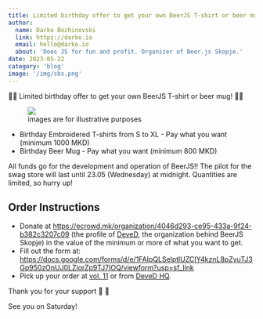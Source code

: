 ```yaml
---
title: Limited birthday offer to get your own BeerJS T-shirt or beer mug!
author:
  name: Darko Bozhinovski
  link: https://darko.io
  email: hello@darko.io
  about: 'Does JS for fun and profit. Organizer of Beer.js Skopje.'
date: 2023-05-22
category: 'blog'
image: '/img/sbs.png'
---
```


🚨🚨 Limited birthday offer to get your own BeerJS T-shirt or beer mug! 🚨🚨

<figure>
  <img src="/img/sbs.png" /> 
  <figcaption class="text-center">images are for illustrative purposes</figcaption>
</figure>

- Birthday Embroidered T-shirts from S to XL - Pay what you want (minimum 1000 MKD)
- Birthday Beer Mug - Pay what you want (minimum 800 MKD)

All funds go for the development and operation of BeerJS!! The pilot for the swag store will last until 23.05
(Wednesday) at midnight. Quantities are limited, so hurry up!

## Order Instructions

- Donate at https://ecrowd.mk/organization/4046d293-ce95-433a-9f24-b382c3207c09 (the profile of
  [DeveD](https://deved.mk), the organization behind BeerJS Skopje) in the value of the minimum or more of what you want
  to get.
- Fill out the form at:
  https://docs.google.com/forms/d/e/1FAIpQLSelptlUZCIY4kznL8pZyuTJ3Gp950zOnUJ0LZiorZp9TJ7IOQ/viewform?usp=sf_link
- Pick up your order at [vol. 11](/announcements/vol11-announcement/) or from
  [DeveD HQ](https://www.google.com/maps/place/Kosta+Shahov+7,+Skopje+1000/@41.995904,21.4202821,17z/data=!3m1!4b1!4m5!3m4!1s0x1354144bc98cbe3f:0x6d9be1ff81f45ab5!8m2!3d41.9959!4d21.4228624).

Thank you for your support 🫶 🍻

See you on Saturday!
